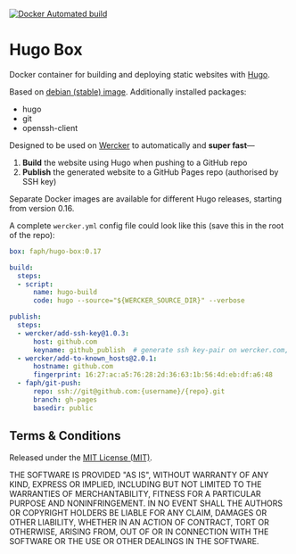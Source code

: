 [![Docker Automated build](https://img.shields.io/docker/automated/faph/hugo-box.svg?maxAge=2592000)](https://hub.docker.com/r/faph/hugo-box/)

# Hugo Box

Docker container for building and deploying static websites with [Hugo](https://gohugo.io).

Based on [debian (stable) image](https://hub.docker.com/_/debian/). Additionally installed packages:

 - hugo
 - git
 - openssh-client

Designed to be used on [Wercker](https://wercker.com) to automatically and **super fast**—

 1. **Build** the website using Hugo when pushing to a GitHub repo
 2. **Publish** the generated website to a GitHub Pages repo (authorised by SSH key)

Separate Docker images are available for different Hugo releases, starting from version 0.16.

A complete `wercker.yml` config file could look like this (save this in the root of the repo):

```yaml
box: faph/hugo-box:0.17

build:
  steps:
  - script:
      name: hugo-build
      code: hugo --source="${WERCKER_SOURCE_DIR}" --verbose

publish:
  steps:
  - wercker/add-ssh-key@1.0.3:
      host: github.com
      keyname: github_publish  # generate ssh key-pair on wercker.com, add public key to GitHub repo
  - wercker/add-to-known_hosts@2.0.1:
      hostname: github.com
      fingerprint: 16:27:ac:a5:76:28:2d:36:63:1b:56:4d:eb:df:a6:48
  - faph/git-push:
      repo: ssh://git@github.com:{username}/{repo}.git
      branch: gh-pages
      basedir: public
```

## Terms & Conditions

Released under the [MIT License (MIT)](LICENSE).

THE SOFTWARE IS PROVIDED "AS IS", WITHOUT WARRANTY OF ANY KIND, EXPRESS OR IMPLIED, INCLUDING BUT NOT LIMITED TO THE WARRANTIES OF MERCHANTABILITY, FITNESS FOR A PARTICULAR PURPOSE AND NONINFRINGEMENT. IN NO EVENT SHALL THE AUTHORS OR COPYRIGHT HOLDERS BE LIABLE FOR ANY CLAIM, DAMAGES OR OTHER LIABILITY, WHETHER IN AN ACTION OF CONTRACT, TORT OR OTHERWISE, ARISING FROM, OUT OF OR IN CONNECTION WITH THE SOFTWARE OR THE USE OR OTHER DEALINGS IN THE SOFTWARE.
